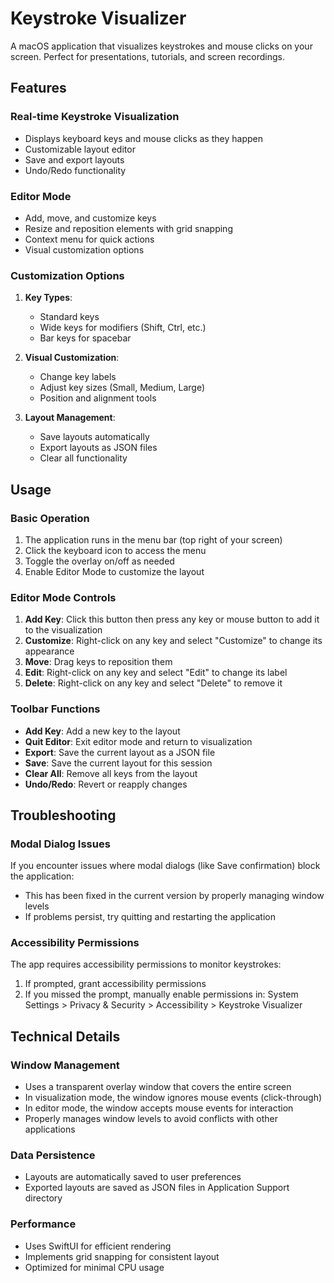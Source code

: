 # Keystroke Visualizer

A macOS application that visualizes keystrokes and mouse clicks on your screen. Perfect for presentations, tutorials, and screen recordings.

## Features

### Real-time Keystroke Visualization
- Displays keyboard keys and mouse clicks as they happen
- Customizable layout editor
- Save and export layouts
- Undo/Redo functionality

### Editor Mode
- Add, move, and customize keys
- Resize and reposition elements with grid snapping
- Context menu for quick actions
- Visual customization options

### Customization Options
1. **Key Types**:
   - Standard keys
   - Wide keys for modifiers (Shift, Ctrl, etc.)
   - Bar keys for spacebar

2. **Visual Customization**:
   - Change key labels
   - Adjust key sizes (Small, Medium, Large)
   - Position and alignment tools

3. **Layout Management**:
   - Save layouts automatically
   - Export layouts as JSON files
   - Clear all functionality

## Usage

### Basic Operation
1. The application runs in the menu bar (top right of your screen)
2. Click the keyboard icon to access the menu
3. Toggle the overlay on/off as needed
4. Enable Editor Mode to customize the layout

### Editor Mode Controls
1. **Add Key**: Click this button then press any key or mouse button to add it to the visualization
2. **Customize**: Right-click on any key and select "Customize" to change its appearance
3. **Move**: Drag keys to reposition them
4. **Edit**: Right-click on any key and select "Edit" to change its label
5. **Delete**: Right-click on any key and select "Delete" to remove it

### Toolbar Functions
- **Add Key**: Add a new key to the layout
- **Quit Editor**: Exit editor mode and return to visualization
- **Export**: Save the current layout as a JSON file
- **Save**: Save the current layout for this session
- **Clear All**: Remove all keys from the layout
- **Undo/Redo**: Revert or reapply changes

## Troubleshooting

### Modal Dialog Issues
If you encounter issues where modal dialogs (like Save confirmation) block the application:
- This has been fixed in the current version by properly managing window levels
- If problems persist, try quitting and restarting the application

### Accessibility Permissions
The app requires accessibility permissions to monitor keystrokes:
1. If prompted, grant accessibility permissions
2. If you missed the prompt, manually enable permissions in:
   System Settings > Privacy & Security > Accessibility > Keystroke Visualizer

## Technical Details

### Window Management
- Uses a transparent overlay window that covers the entire screen
- In visualization mode, the window ignores mouse events (click-through)
- In editor mode, the window accepts mouse events for interaction
- Properly manages window levels to avoid conflicts with other applications

### Data Persistence
- Layouts are automatically saved to user preferences
- Exported layouts are saved as JSON files in Application Support directory

### Performance
- Uses SwiftUI for efficient rendering
- Implements grid snapping for consistent layout
- Optimized for minimal CPU usage